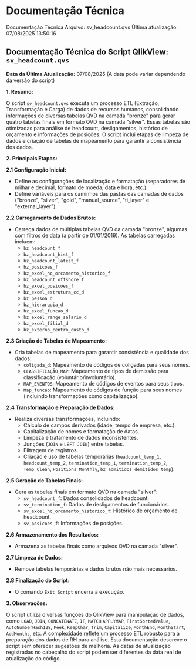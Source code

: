 # Documentação Técnica

Documentação Técnica
Arquivo: sv_headcount.qvs
Última atualização: 07/08/2025 13:50:16

## Documentação Técnica do Script QlikView: `sv_headcount.qvs`

**Data da Última Atualização:** 07/08/2025 (A data pode variar dependendo da versão do script)

**1. Resumo:**

O script `sv_headcount.qvs` executa um processo ETL (Extração, Transformação e Carga) de dados de recursos humanos, consolidando informações de diversas tabelas QVD na camada "bronze" para gerar quatro tabelas finais em formato QVD na camada "silver". Essas tabelas são otimizadas para análise de headcount, desligamentos, histórico de orçamento e informações de posições.  O script inclui etapas de limpeza de dados e criação de tabelas de mapeamento para garantir a consistência dos dados.

**2. Principais Etapas:**

**2.1 Configuração Inicial:**

* Define as configurações de localização e formatação (separadores de milhar e decimal, formato de moeda, data e hora, etc.).
* Define variáveis para os caminhos das pastas das camadas de dados ("bronze", "silver", "gold", "manual_source", "ti_layer" e "external_layer").

**2.2 Carregamento de Dados Brutos:**

* Carrega dados de múltiplas tabelas QVD da camada "bronze", algumas com filtros de data (a partir de 01/01/2019).  As tabelas carregadas incluem:
    * `bz_headcount_f`
    * `bz_headcount_hist_f`
    * `bz_headcount_latest_f`
    * `bz_posicoes_f`
    * `bz_excel_hc_orcamento_historico_f`
    * `bz_headcount_offshore_f`
    * `bz_excel_posicoes_f`
    * `bz_excel_estrutura_cc_d`
    * `bz_pessoa_d`
    * `bz_hierarquia_d`
    * `bz_excel_funcao_d`
    * `bz_excel_range_salario_d`
    * `bz_excel_filial_d`
    * `bz_externo_centro_custo_d`

**2.3 Criação de Tabelas de Mapeamento:**

* Cria tabelas de mapeamento para garantir consistência e qualidade dos dados:
    * `coligada_d`: Mapeamento de códigos de coligadas para seus nomes.
    * `CLASSIFICAÇÃO_MAP`: Mapeamento de tipos de demissão para classificação (voluntário/involuntário).
    * `MAP_EVENTOS`: Mapeamento de códigos de eventos para seus tipos.
    * `Map_funcao`: Mapeamento de códigos de função para seus nomes (incluindo transformações como capitalização).


**2.4 Transformação e Preparação de Dados:**

* Realiza diversas transformações, incluindo:
    * Cálculo de campos derivados (idade, tempo de empresa, etc.).
    * Capitalização de nomes e formatação de datas.
    * Limpeza e tratamento de dados inconsistentes.
    * Junções (`JOIN` e `LEFT JOIN`) entre tabelas.
    * Filtragem de registros.
    * Criação e uso de tabelas temporárias (`headcount_temp_1`, `headcount_temp_2`, `termination_temp_1`, `termination_temp_2`, `Temp_Clean`, `Positions_Monthly`, `bz_admitidos_demitidos_temp`).


**2.5 Geração de Tabelas Finais:**

* Gera as tabelas finais em formato QVD na camada "silver":
    * `sv_headcount_f`: Dados consolidados de headcount.
    * `sv_termination_f`: Dados de desligamentos de funcionários.
    * `sv_excel_hc_orcamento_historico_f`: Histórico de orçamento de headcount.
    * `sv_posicoes_f`: Informações de posições.

**2.6 Armazenamento dos Resultados:**

* Armazena as tabelas finais como arquivos QVD na camada "silver".

**2.7 Limpeza de Dados:**

* Remove tabelas temporárias e dados brutos não mais necessários.

**2.8 Finalização do Script:**

* O comando `Exit Script` encerra a execução.


**3. Observações:**

O script utiliza diversas funções do QlikView para manipulação de dados, como `LOAD`, `JOIN`, `CONCATENATE`, `IF`, `MATCH`
`APPLYMAP`, `FirstSortedValue`, `AutoNumberHash128`, `Peek`, `KeepChar`, `Trim`, `Capitalize`, `MonthEnd`, `MonthStart`,
`AddMonths`, etc. A complexidade reflete um processo ETL robusto para a preparação dos dados de RH para análise.  Esta documentação 
descreve o script sem oferecer sugestões de melhoria. As datas de atualização registradas no cabeçalho do script podem ser 
diferentes da data real de atualização do código.
